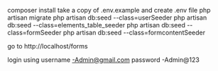 composer install
take a copy of .env.example and create .env file
php artisan migrate
php artisan db:seed --class=userSeeder
php artisan db:seed --class=elements_table_seeder
php artisan db:seed --class=formSeeder
php artisan db:seed --class=formcontentSeeder



go to
http://localhost/forms

login using 
username -Admin@gmail.com
password -Admin@123
